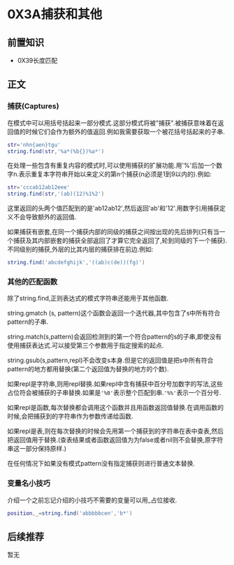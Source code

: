 # 0X3A捕获和其他

## 前置知识

* 0X39长度匹配

## 正文

### 捕获(Captures)

在模式中可以用括号括起来一部分模式.这部分模式将被"捕获".被捕获意味着在返回值的时候它们会作为额外的值返回.例如我需要获取一个被花括号括起来的子串.

```lua
str='nhn{aen}tgu'
string.find(str,'%a*(%b{})%a*')
```

在处理一些包含有重复内容的模式时,可以使用捕获的扩展功能.用'%'后加一个数字n.表示重复本字符串开始以来定义的第n个捕获(n必须是1到9以内的).例如:

```lua
str='cccab12ab12eee'
string.find(str,'(ab)(12)%1%2')
```

这里返回的头两个值匹配到的是'ab12ab12',然后返回'ab'和'12'.用数字引用捕获定义不会导致额外的返回值.

如果捕获有嵌套,在同一个捕获内部的同级的捕获之间按出现的先后排列(只有当一个捕获及其内部嵌套的捕获全部返回了才算它完全返回了,轮到同级的下一个捕获).不同级别的捕获,外层的比其内层的捕获排在前边.例如:

```lua
string.find('abcdefghijk','((ab)c(de))(fg)')
```

### 其他的匹配函数

除了string.find,正则表达式的模式字符串还能用于其他函数.

string.gmatch (s, pattern)这个函数会返回一个迭代器,其中包含了s中所有符合pattern的子串.

string.match(s,pattern)会返回检测到的第一个符合pattern的s的子串,即使没有使用捕获表达式.可以接受第三个参数用于指定搜索的起点.

string.gsub(s,pattern,repl)不会改变s本身.但是它的返回值是把s中所有符合pattern的地方都用替换(第二个返回值为替换的地方的个数).

如果repl是字符串,则用repl替换.如果repl中含有捕获中百分号加数字的写法,这些占位符会被捕获的子串替换.如果是`'%0'`表示整个匹配到串.`'%%'`表示一个百分号.

如果repl是函数,每次替换都会调用这个函数并且用函数返回值替换.在调用函数的时候,会把捕获到的字符串作为参数传递给函数.

如果repl是表,则在每次替换的时候会先用第一个捕获到的字符串在表中查表,然后把返回值用于替换.(查表结果或者函数返回值为为false或者nil则不会替换,原字符串这一部分保持原样.)

在任何情况下如果没有模式pattern没有指定捕获则进行普通文本替换.

### 变量名小技巧

介绍一个之前忘记介绍的小技巧不需要的变量可以用_占位接收.

```lua
position,_=string.find('abbbbbcen','b*')
```

## 后续推荐

暂无